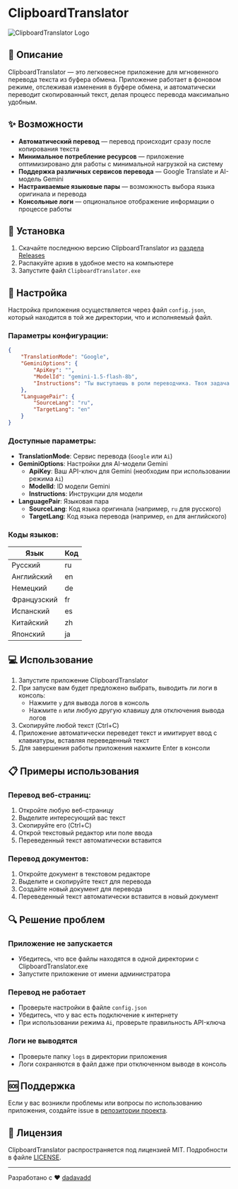 # ClipboardTranslator

![ClipboardTranslator Logo](ClipboardTranslator/icon.ico)

## 📝 Описание

ClipboardTranslator — это легковесное приложение для мгновенного перевода текста из буфера обмена. Приложение работает в фоновом режиме, отслеживая изменения в буфере обмена, и автоматически переводит скопированный текст, делая процесс перевода максимально удобным.

## ✨ Возможности

- **Автоматический перевод** — перевод происходит сразу после копирования текста
- **Минимальное потребление ресурсов** — приложение оптимизировано для работы с минимальной нагрузкой на систему
- **Поддержка различных сервисов перевода** — Google Translate и AI-модель Gemini
- **Настраиваемые языковые пары** — возможность выбора языка оригинала и перевода
- **Консольные логи** — опциональное отображение информации о процессе работы

## 🚀 Установка

1. Скачайте последнюю версию ClipboardTranslator из [раздела Releases](https://github.com/dadavadd/ClipboardTranslator/releases)
2. Распакуйте архив в удобное место на компьютере
3. Запустите файл `ClipboardTranslator.exe`

## 🔧 Настройка

Настройка приложения осуществляется через файл `config.json`, который находится в той же директории, что и исполняемый файл.

### Параметры конфигурации:

```json
{
    "TranslationMode": "Google",
    "GeminiOptions": {
        "ApiKey": "",
        "ModelId": "gemini-1.5-flash-8b",
        "Instructions": "Ты выступаешь в роли переводчика. Твоя задача - точно перевести предоставленный текст с языка {0} на язык {1}..."
    },
    "LanguagePair": {
        "SourceLang": "ru",
        "TargetLang": "en"
    }
}
```

### Доступные параметры:

- **TranslationMode**: Сервис перевода (`Google` или `Ai`)
- **GeminiOptions**: Настройки для AI-модели Gemini
  - **ApiKey**: Ваш API-ключ для Gemini (необходим при использовании режима `Ai`)
  - **ModelId**: ID модели Gemini
  - **Instructions**: Инструкции для модели
- **LanguagePair**: Языковая пара
  - **SourceLang**: Код языка оригинала (например, `ru` для русского)
  - **TargetLang**: Код языка перевода (например, `en` для английского)

### Коды языков:

| Язык       | Код |
|------------|-----|
| Русский    | ru  |
| Английский | en  |
| Немецкий   | de  |
| Французский| fr  |
| Испанский  | es  |
| Китайский  | zh  |
| Японский   | ja  |

## 💻 Использование

1. Запустите приложение ClipboardTranslator
2. При запуске вам будет предложено выбрать, выводить ли логи в консоль:
   - Нажмите `y` для вывода логов в консоль
   - Нажмите `n` или любую другую клавишу для отключения вывода логов
3. Скопируйте любой текст (Ctrl+C)
4. Приложение автоматически переведет текст и имитирует ввод с клавиатуры, вставляя переведенный текст
5. Для завершения работы приложения нажмите Enter в консоли

## 📋 Примеры использования

### Перевод веб-страниц:
1. Откройте любую веб-страницу
2. Выделите интересующий вас текст
3. Скопируйте его (Ctrl+C)
4. Открой текстовый редактор или поле ввода
5. Переведенный текст автоматически вставится

### Перевод документов:
1. Откройте документ в текстовом редакторе
2. Выделите и скопируйте текст для перевода
3. Создайте новый документ для перевода
4. Переведенный текст автоматически вставится в новый документ

## 🔍 Решение проблем

### Приложение не запускается
- Убедитесь, что все файлы находятся в одной директории с ClipboardTranslator.exe
- Запустите приложение от имени администратора

### Перевод не работает
- Проверьте настройки в файле `config.json`
- Убедитесь, что у вас есть подключение к интернету
- При использовании режима `Ai`, проверьте правильность API-ключа

### Логи не выводятся
- Проверьте папку `logs` в директории приложения
- Логи сохраняются в файл даже при отключенном выводе в консоль

## 🆘 Поддержка

Если у вас возникли проблемы или вопросы по использованию приложения, создайте issue в [репозитории проекта](ClipboardTranslator/issues).

## 📄 Лицензия

ClipboardTranslator распространяется под лицензией MIT. Подробности в файле [LICENSE](ClipboardTranslator/blob/master/LICENSE.txt).

---

Разработано с ❤️ [dadavadd](https://github.com/dadavadd)
